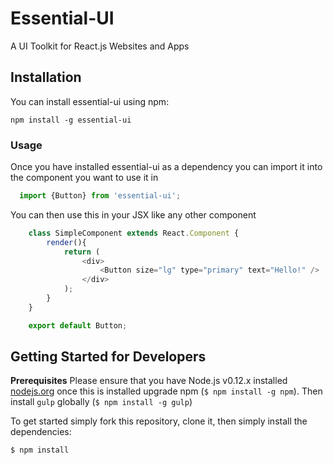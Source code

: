# Essential-UI
A UI Toolkit for React.js Websites and Apps

## Installation

You can install essential-ui using npm:

    npm install -g essential-ui

### Usage
Once you have installed essential-ui as a dependency you can import it into the component you want to use it in

``` js
  import {Button} from 'essential-ui';
```

You can then use this in your JSX like any other component

``` js
    class SimpleComponent extends React.Component {
        render(){
            return (
                <div>
                    <Button size="lg" type="primary" text="Hello!" />
                </div>
            );
        }
    }

    export default Button;
```

## Getting Started for Developers

**Prerequisites** Please ensure that you have Node.js v0.12.x installed [nodejs.org](http://nodejs.org/dist/v0.12.3/) once this is installed upgrade npm (`$ npm install -g npm`).
Then install `gulp` globally (`$ npm install -g gulp`)


To get started simply fork this repository, clone it, then simply install the dependencies:
```
$ npm install
```
